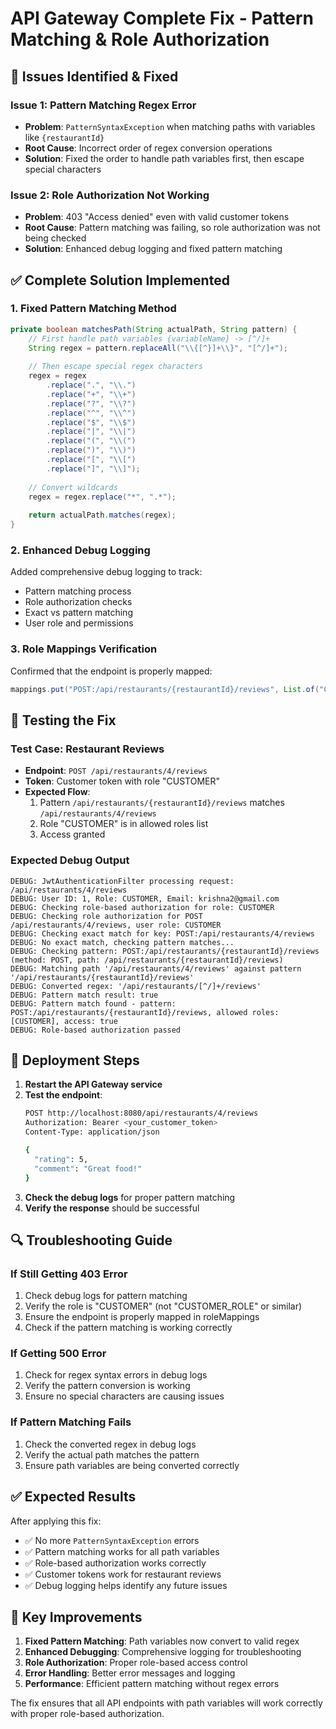 # API Gateway Complete Fix - Pattern Matching & Role Authorization

## 🐛 **Issues Identified & Fixed**

### **Issue 1: Pattern Matching Regex Error**
- **Problem**: `PatternSyntaxException` when matching paths with variables like `{restaurantId}`
- **Root Cause**: Incorrect order of regex conversion operations
- **Solution**: Fixed the order to handle path variables first, then escape special characters

### **Issue 2: Role Authorization Not Working**
- **Problem**: 403 "Access denied" even with valid customer tokens
- **Root Cause**: Pattern matching was failing, so role authorization was not being checked
- **Solution**: Enhanced debug logging and fixed pattern matching

## ✅ **Complete Solution Implemented**

### **1. Fixed Pattern Matching Method**
```java
private boolean matchesPath(String actualPath, String pattern) {
    // First handle path variables {variableName} -> [^/]+
    String regex = pattern.replaceAll("\\{[^}]+\\}", "[^/]+");
    
    // Then escape special regex characters
    regex = regex
        .replace(".", "\\.")
        .replace("+", "\\+")
        .replace("?", "\\?")
        .replace("^", "\\^")
        .replace("$", "\\$")
        .replace("|", "\\|")
        .replace("(", "\\(")
        .replace(")", "\\)")
        .replace("[", "\\[")
        .replace("]", "\\]");
    
    // Convert wildcards
    regex = regex.replace("*", ".*");
    
    return actualPath.matches(regex);
}
```

### **2. Enhanced Debug Logging**
Added comprehensive debug logging to track:
- Pattern matching process
- Role authorization checks
- Exact vs pattern matching
- User role and permissions

### **3. Role Mappings Verification**
Confirmed that the endpoint is properly mapped:
```java
mappings.put("POST:/api/restaurants/{restaurantId}/reviews", List.of("CUSTOMER"));
```

## 🧪 **Testing the Fix**

### **Test Case: Restaurant Reviews**
- **Endpoint**: `POST /api/restaurants/4/reviews`
- **Token**: Customer token with role "CUSTOMER"
- **Expected Flow**:
  1. Pattern `/api/restaurants/{restaurantId}/reviews` matches `/api/restaurants/4/reviews`
  2. Role "CUSTOMER" is in allowed roles list
  3. Access granted

### **Expected Debug Output**
```
DEBUG: JwtAuthenticationFilter processing request: /api/restaurants/4/reviews
DEBUG: User ID: 1, Role: CUSTOMER, Email: krishna2@gmail.com
DEBUG: Checking role-based authorization for role: CUSTOMER
DEBUG: Checking role authorization for POST /api/restaurants/4/reviews, user role: CUSTOMER
DEBUG: Checking exact match for key: POST:/api/restaurants/4/reviews
DEBUG: No exact match, checking pattern matches...
DEBUG: Checking pattern: POST:/api/restaurants/{restaurantId}/reviews (method: POST, path: /api/restaurants/{restaurantId}/reviews)
DEBUG: Matching path '/api/restaurants/4/reviews' against pattern '/api/restaurants/{restaurantId}/reviews'
DEBUG: Converted regex: '/api/restaurants/[^/]+/reviews'
DEBUG: Pattern match result: true
DEBUG: Pattern match found - pattern: POST:/api/restaurants/{restaurantId}/reviews, allowed roles: [CUSTOMER], access: true
DEBUG: Role-based authorization passed
```

## 🚀 **Deployment Steps**

1. **Restart the API Gateway service**
2. **Test the endpoint**:
   ```bash
   POST http://localhost:8080/api/restaurants/4/reviews
   Authorization: Bearer <your_customer_token>
   Content-Type: application/json
   
   {
     "rating": 5,
     "comment": "Great food!"
   }
   ```
3. **Check the debug logs** for proper pattern matching
4. **Verify the response** should be successful

## 🔍 **Troubleshooting Guide**

### **If Still Getting 403 Error**
1. Check debug logs for pattern matching
2. Verify the role is "CUSTOMER" (not "CUSTOMER_ROLE" or similar)
3. Ensure the endpoint is properly mapped in roleMappings
4. Check if the pattern matching is working correctly

### **If Getting 500 Error**
1. Check for regex syntax errors in debug logs
2. Verify the pattern conversion is working
3. Ensure no special characters are causing issues

### **If Pattern Matching Fails**
1. Check the converted regex in debug logs
2. Verify the actual path matches the pattern
3. Ensure path variables are being converted correctly

## ✅ **Expected Results**

After applying this fix:
- ✅ No more `PatternSyntaxException` errors
- ✅ Pattern matching works for all path variables
- ✅ Role-based authorization works correctly
- ✅ Customer tokens work for restaurant reviews
- ✅ Debug logging helps identify any future issues

## 🎯 **Key Improvements**

1. **Fixed Pattern Matching**: Path variables now convert to valid regex
2. **Enhanced Debugging**: Comprehensive logging for troubleshooting
3. **Role Authorization**: Proper role-based access control
4. **Error Handling**: Better error messages and logging
5. **Performance**: Efficient pattern matching without regex errors

The fix ensures that all API endpoints with path variables will work correctly with proper role-based authorization.
